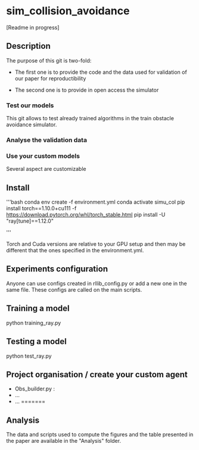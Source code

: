 # sim_collision_avoidance
[Readme in progress]

## Description

The purpose of this git is two-fold:

 - The first one is to provide the code and the data used for validation of our paper for reproductibility
 
 - The second one is to provide in open access the simulator 
 
 
 ### Test our models
 This git allows to test already trained algorithms in the train obstacle avoidance simulator.
 
 ### Analyse the validation data
 
 
 ### Use your custom models

Several aspect are customizable


## Install

'''bash
conda env create -f environment.yml
conda activate simu_col
pip install torch==1.10.0+cu111 -f https://download.pytorch.org/whl/torch_stable.html
 pip install -U "ray[tune]==1.12.0"

'''

Torch and Cuda versions are relative to your GPU setup and then may be different that the ones specified in the environment.yml.




## Experiments configuration

Anyone can use configs created in rllib_config.py or add a new one in the same file. These configs are called on the main scripts.

## Training a model

python training_ray.py

## Testing a model

python test_ray.py




## Project organisation / create your custom agent

- Obs_builder.py : 
- ...
- ...
=======
## Analysis

The data and scripts used to compute the figures and the table presented in the paper are available in the "Analysis" folder. 


